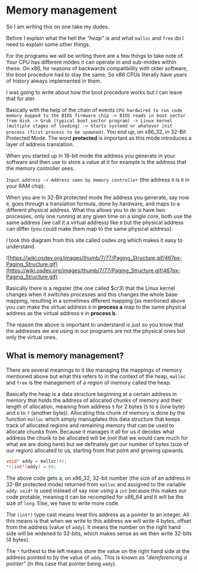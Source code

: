 Memory management
=================

So I am writing this on one take my dudes.

Before I explain what the hell the _"heap"_ is and what `malloc` and `free` do I need to explain some other things.

For the programs we will be writing there are a few things to take note of. Your CPU has different modes it can operate in and sub-modes within these. On x86,
for reasons of backwards compatibility with older software, the boot procedure had to stay the same. So x86 CPUs literally have years of history always implemented in them.

I was going to write about how the boot procedure works but I can leave that for ater.

Basically with the help of the chain of events `CPU hardwired to run code memory mapped to the BIOS firmware chip -> BIOS reads in boot sector from disk -> Grub (typical boot sector program) -> Linux kernel (multiple stages of loading) -> Starts systemd or whatever init process (first process to be spawned)`.
You end up, on x86_32, in 32-Bit Protected Mode. The word **protected** is important as this mode introduces a layer of address translation.

When you started up in 16-bit mode the address you generate in your software and then use to store a value at it for example is the address that the memory controller sees.

`Input address -> Address seen by memory controller` (the address `0` is `0` in your RAM chip).

When you are in 32-Bit protected mode the address you generate, say now `0`, goes through a translation formula, done by hardware,
and maps to a different physical address. What this allows you to do is have two processes, only one running at any given time on a single core, both use the same address (we call it a virtual address) like `0` but the physical address can differ (you could make them map to the same physical address).

I took this diagram from this site called osdev.org which makes it easy to understand.

![https://wiki.osdev.org/images/thumb/7/77/Paging_Structure.gif/467px-Paging_Structure.gif](https://wiki.osdev.org/images/thumb/7/77/Paging_Structure.gif/467px-Paging_Structure.gif)

Basically there is a register (the one called $cr3) that the Linux kernel changes when it switches processes and this changes the whole base mapping, resulting in a sometimes dfferent mapping (as mentioned above you can make the virtual address `0` in **process a** map to the same physical address as the virtual address `0` in **process b**.

The reason the above is important to understand is just so you know that the addresses we are using in our programs are not the physical ones but only the virtual ones.

## What is memory management?

There are several meanings to it like managing the mappings of memory mentioned above but what this refers to in the context of the heap, `malloc` and `free` is the management of a region of memory called the heap.

Basically the heap is a data structure beginning at a certain address in memory that holds the address of allocated chunks of memory and their length of allocation, meaning from address `5` for 2 bytes (`5` to `6` (one byte) and `6` to `7` (another byte)). Allocating this chunk of memory is done by the function `malloc` which simply maniuplates this data structure that keeps track of allocated regions and remaining memory that can be used to allocate chunks from. Because it manages it all for us it decides what address the chunk to be allocated will be (not that we would care much for what we are doing here) but we definately get our number of bytes (size of our region) allocated to us, starting from that point and growing upwards.

````c
void* addy = malloc(4);
*((int*)addy) = 69;
````

The above code gets a, on x86_32, 32-bit number (the size of an address in 32-Bit protected mode) returned from `malloc` and assigned to the variable `addy`. `void*` is used instead of say now using a `int` because this makes our code protable, meaning it can be recompiled for x86_64 and it will be the size of `long`. Else, we have to write more code.

The `(int*)` type cast means treat this address as a pointer to an integer. All this means is that when we write to this address we will write 4 bytes, offset from the address (value of `addy`). It means the number on the right hand side will be widened to 32-bits, which makes sense as we then write 32-bits (4 bytes).

The `*` furthest to the left means store the value on the right hand side at the address pointed to by the value of `addy`. This is known as _"dereferencing a pointer"_ (in this case that pointer being `addy`).
